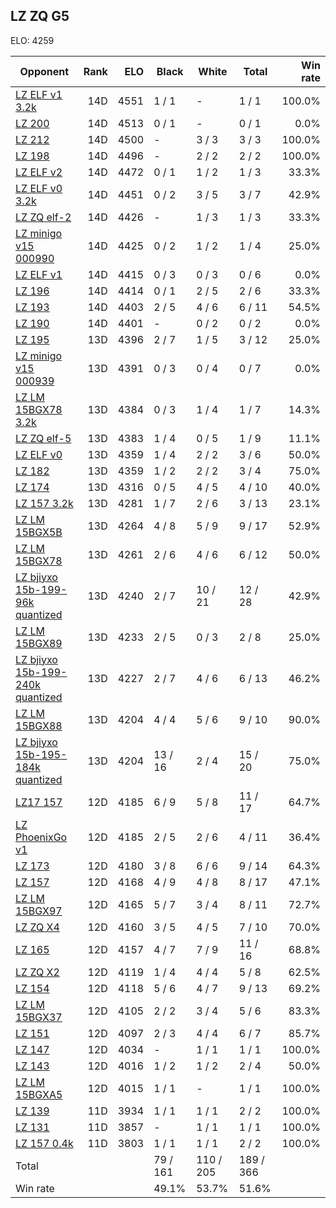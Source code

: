 ## LZ ZQ G5 ##

ELO: 4259

Opponent | Rank | ELO | Black | White | Total | Win rate
---------|-----:|----:|-------|-------|-------|-------:
[LZ ELF v1 3.2k](LZ%20ELF%20v1%203.2k.md) | 14D | 4551 | 1 / 1 | - | 1 / 1 | 100.0%
[LZ 200](LZ%20200.md) | 14D | 4513 | 0 / 1 | - | 0 / 1 | 0.0%
[LZ 212](LZ%20212.md) | 14D | 4500 | - | 3 / 3 | 3 / 3 | 100.0%
[LZ 198](LZ%20198.md) | 14D | 4496 | - | 2 / 2 | 2 / 2 | 100.0%
[LZ ELF v2](LZ%20ELF%20v2.md) | 14D | 4472 | 0 / 1 | 1 / 2 | 1 / 3 | 33.3%
[LZ ELF v0 3.2k](LZ%20ELF%20v0%203.2k.md) | 14D | 4451 | 0 / 2 | 3 / 5 | 3 / 7 | 42.9%
[LZ ZQ elf-2](LZ%20ZQ%20elf-2.md) | 14D | 4426 | - | 1 / 3 | 1 / 3 | 33.3%
[LZ minigo v15 000990](LZ%20minigo%20v15%20000990.md) | 14D | 4425 | 0 / 2 | 1 / 2 | 1 / 4 | 25.0%
[LZ ELF v1](LZ%20ELF%20v1.md) | 14D | 4415 | 0 / 3 | 0 / 3 | 0 / 6 | 0.0%
[LZ 196](LZ%20196.md) | 14D | 4414 | 0 / 1 | 2 / 5 | 2 / 6 | 33.3%
[LZ 193](LZ%20193.md) | 14D | 4403 | 2 / 5 | 4 / 6 | 6 / 11 | 54.5%
[LZ 190](LZ%20190.md) | 14D | 4401 | - | 0 / 2 | 0 / 2 | 0.0%
[LZ 195](LZ%20195.md) | 13D | 4396 | 2 / 7 | 1 / 5 | 3 / 12 | 25.0%
[LZ minigo v15 000939](LZ%20minigo%20v15%20000939.md) | 13D | 4391 | 0 / 3 | 0 / 4 | 0 / 7 | 0.0%
[LZ LM 15BGX78 3.2k](LZ%20LM%2015BGX78%203.2k.md) | 13D | 4384 | 0 / 3 | 1 / 4 | 1 / 7 | 14.3%
[LZ ZQ elf-5](LZ%20ZQ%20elf-5.md) | 13D | 4383 | 1 / 4 | 0 / 5 | 1 / 9 | 11.1%
[LZ ELF v0](LZ%20ELF%20v0.md) | 13D | 4359 | 1 / 4 | 2 / 2 | 3 / 6 | 50.0%
[LZ 182](LZ%20182.md) | 13D | 4359 | 1 / 2 | 2 / 2 | 3 / 4 | 75.0%
[LZ 174](LZ%20174.md) | 13D | 4316 | 0 / 5 | 4 / 5 | 4 / 10 | 40.0%
[LZ 157 3.2k](LZ%20157%203.2k.md) | 13D | 4281 | 1 / 7 | 2 / 6 | 3 / 13 | 23.1%
[LZ LM 15BGX5B](LZ%20LM%2015BGX5B.md) | 13D | 4264 | 4 / 8 | 5 / 9 | 9 / 17 | 52.9%
[LZ LM 15BGX78](LZ%20LM%2015BGX78.md) | 13D | 4261 | 2 / 6 | 4 / 6 | 6 / 12 | 50.0%
[LZ bjiyxo 15b-199-96k quantized](LZ%20bjiyxo%2015b-199-96k%20quantized.md) | 13D | 4240 | 2 / 7 | 10 / 21 | 12 / 28 | 42.9%
[LZ LM 15BGX89](LZ%20LM%2015BGX89.md) | 13D | 4233 | 2 / 5 | 0 / 3 | 2 / 8 | 25.0%
[LZ bjiyxo 15b-199-240k quantized](LZ%20bjiyxo%2015b-199-240k%20quantized.md) | 13D | 4227 | 2 / 7 | 4 / 6 | 6 / 13 | 46.2%
[LZ LM 15BGX88](LZ%20LM%2015BGX88.md) | 13D | 4204 | 4 / 4 | 5 / 6 | 9 / 10 | 90.0%
[LZ bjiyxo 15b-195-184k quantized](LZ%20bjiyxo%2015b-195-184k%20quantized.md) | 13D | 4204 | 13 / 16 | 2 / 4 | 15 / 20 | 75.0%
[LZ17 157](LZ17%20157.md) | 12D | 4185 | 6 / 9 | 5 / 8 | 11 / 17 | 64.7%
[LZ PhoenixGo v1](LZ%20PhoenixGo%20v1.md) | 12D | 4185 | 2 / 5 | 2 / 6 | 4 / 11 | 36.4%
[LZ 173](LZ%20173.md) | 12D | 4180 | 3 / 8 | 6 / 6 | 9 / 14 | 64.3%
[LZ 157](LZ%20157.md) | 12D | 4168 | 4 / 9 | 4 / 8 | 8 / 17 | 47.1%
[LZ LM 15BGX97](LZ%20LM%2015BGX97.md) | 12D | 4165 | 5 / 7 | 3 / 4 | 8 / 11 | 72.7%
[LZ ZQ X4](LZ%20ZQ%20X4.md) | 12D | 4160 | 3 / 5 | 4 / 5 | 7 / 10 | 70.0%
[LZ 165](LZ%20165.md) | 12D | 4157 | 4 / 7 | 7 / 9 | 11 / 16 | 68.8%
[LZ ZQ X2](LZ%20ZQ%20X2.md) | 12D | 4119 | 1 / 4 | 4 / 4 | 5 / 8 | 62.5%
[LZ 154](LZ%20154.md) | 12D | 4118 | 5 / 6 | 4 / 7 | 9 / 13 | 69.2%
[LZ LM 15BGX37](LZ%20LM%2015BGX37.md) | 12D | 4105 | 2 / 2 | 3 / 4 | 5 / 6 | 83.3%
[LZ 151](LZ%20151.md) | 12D | 4097 | 2 / 3 | 4 / 4 | 6 / 7 | 85.7%
[LZ 147](LZ%20147.md) | 12D | 4034 | - | 1 / 1 | 1 / 1 | 100.0%
[LZ 143](LZ%20143.md) | 12D | 4016 | 1 / 2 | 1 / 2 | 2 / 4 | 50.0%
[LZ LM 15BGXA5](LZ%20LM%2015BGXA5.md) | 12D | 4015 | 1 / 1 | - | 1 / 1 | 100.0%
[LZ 139](LZ%20139.md) | 11D | 3934 | 1 / 1 | 1 / 1 | 2 / 2 | 100.0%
[LZ 131](LZ%20131.md) | 11D | 3857 | - | 1 / 1 | 1 / 1 | 100.0%
[LZ 157 0.4k](LZ%20157%200.4k.md) | 11D | 3803 | 1 / 1 | 1 / 1 | 2 / 2 | 100.0%
Total | | | 79 / 161 | 110 / 205 | 189 / 366 | 
Win rate| | | 49.1% | 53.7% | 51.6% | 
